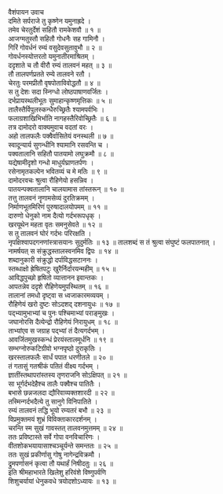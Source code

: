 वैशंपायन उवाच  
दमिते सर्पराजे तु कृष्णेन यमुनाह्रदे ।  
तमेव चेरतुर्देशं सहितौ रामकेशवौ ॥ १ ॥  
आजग्मतुस्तौ सहितौ गोधनैः सह गामिनौ ।  
गिरिं गोवर्धनं रम्यं वसुदेवसुतावुभौ ॥ २ ॥  
गोवर्धनस्योत्तरतो यमुनातीरमाश्रितम् ।  
ददृशाते च तौ वीरौ रम्यं तालवनं महत् ॥ ३ ॥  
तौ तालपर्णप्रतते रम्ये तालवने रतौ ।  
चेरतुः परमप्रीतौ वृषपोताविवोद्धतौ ॥ ४ ॥  
स तु देशः सदा स्निग्धो लोष्ठपाषाणवर्जितः ।  
दर्भप्रायस्थलीभूतः सुमाहान्कृष्णमृत्तिकः ॥ ५ ॥  
तालैस्तैर्विपुलस्कन्धैरुच्छ्रितैः श्यामपर्वभिः ।  
फलाग्रशाखिभिर्भाति नागहस्तैरिवोच्छ्रितैः ॥ ६ ॥  
तत्र दामोदरो वाक्यमुवाच वदतां वरः ।  
अहो तालफलैः पक्वैर्वासितेयं वनस्थली ॥ ७ ॥  
स्वादून्यार्य सुगन्धीनि श्यामानि रसवन्ति च ।  
पक्वतालानि सहितौ पातयामो लघुक्रमौ ॥ ८ ॥  
यद्येषामीदृशो गन्धो माधुर्यघ्राणतर्पणः ।  
रसेनामृतकल्पेन भवितव्यं च मे मतिः ॥ ९ ॥  
दामोदरवचः श्रुत्वा रौहिणेयो हसन्निव ।  
पातयन्पक्वतालानि चालयामास तांस्तरून् ॥ १० ॥  
तत्तु तालवनं नॄणामसेव्यं दुरतिक्रमम् ।  
निर्माणभूतमिरिणं पुरुषादालयोपमम् ॥ ११ ॥  
दारुणो धेनुको नाम दैत्यो गर्दभरूपधृक् ।  
खरयूथेन महता वृतः समनुसेवते ॥ १२ ॥  
स तु तालवनं घोरं गर्दभः परिरक्षति ।  
नृपक्षिश्वापदगनणांस्त्रासयानः सुदुर्मतिः ॥ १३ ॥
तालशब्दं स तं श्रुत्वा संघुष्टं फलपातनात् ।  
नामर्षयत् स संक्रुद्धस्तालस्वनमिव द्विपः ॥ १४ ॥  
शब्दानुकारी संक्रुद्धो दर्पाविद्धसटाननः ।  
स्तब्धाक्षो ह्रेषितपटुः खुरैर्निर्दारयन्महीम् ॥ १५ ॥  
आविद्धपुच्छो हृषितो व्यात्तानन इवान्तकः ।  
आपतन्नेव ददृशे रौहिणेयमुपस्थितम् ॥ १६ ॥  
तालानां तमधो दृष्ट्वा स ध्वजाकारमव्ययम् ।  
रौहिणेयं खरो दुष्टः सोऽदशद् दशनायुधः ॥ १७ ॥  
पद्‌भ्यामुभाभ्यां च पुनः पश्चिमाभ्यां पराङ्‌‌मुखः ।  
जघानोरसि दैत्येन्द्रो रौहिणेयं निरायुधम् ॥ १८ ॥  
ताभ्यांएव स जग्राह पद्भ्यां तं दैत्यगर्दभम् ।  
आवर्जितमुखस्कन्धं प्रेरयंस्तालमूर्धनि ॥ १९ ॥  
सम्भग्नोरुकटिग्रीवो भग्नपृष्ठो दुराकृतिः ।  
खरस्तालफलैः सार्धं पपात धरणीतले ॥ २० ॥  
तं गतासुं गतश्रीकं पतितं वीक्ष्य गर्दभम् ।  
ज्ञातींस्तथापरांस्तस्य तृणराजनि सोऽक्षिपत् ॥ २१ ॥  
सा भूर्गर्दभदेहैश्च तालैः पक्वैश्च पातितैः ।  
बभासे छन्नजलदा द्यौरिवाव्यक्तशारदी ॥ २२ ॥  
तस्मिन्गर्दभदैत्ये तु सानुगे विनिपातिते ।  
रम्यं तालवनं तद्धि भूयो रम्यतरं बभौ ॥ २३ ॥  
विप्रमुक्तमयं शुभ्रं विविक्ताकारदर्शनम् ।  
चरन्ति स्म सुखं गावस्तत् तालवनमुत्तमम् ॥ २४ ॥  
ततः प्रविष्टास्ते सर्वे गोपा वनविचारिणः ।  
वीतशोकभयायासाश्चञ्चूर्यन्ते समन्ततः ॥ २५ ॥  
ततः सुखं प्रकीर्णासु गोषु नागेन्द्रविक्रमौ ।  
द्रुमपर्णासनं कृत्वा तौ यथार्हं निषीदतुः ॥ २६ ॥  
इति श्रीमहाभारते खिलेशु हरिवंशे विष्णुपर्वणि  
शिशुचर्यायां धेनुकवधे त्रयोदशोऽध्यायः ॥ १३ ॥
